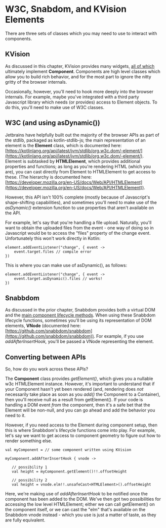 # W3C, Snabdom, and KVision Elements

There are three sets of classes which you may need to use to interact with components.&#x20;

## KVision

As discussed in this chapter, KVision provides many widgets, [all of which](basic-components.md) ultimately implement **Component**. Components are high level classes which allow you to build rich behavior, and for the most part to ignore the nitty gritty of the browser internals.

Occasionally, however, you'll need to hook more deeply into the browser internals. For example, maybe you've integrated with a third party Javascript library which needs (or provides) access to Element objects. To do this, you'll need to make use of W3C classes.

## W3C (and using asDynamic())

Jetbrains have helpfully built out the majority of the browser APIs as part of the stdlib, packaged as kotlin-stdlib-js; the main representation of an element is the **Element** class, which is documented here: [https://kotlinlang.org/api/latest/jvm/stdlib/org.w3c.dom/-element/](https://kotlinlang.org/api/latest/jvm/stdlib/org.w3c.dom/-element/). Element is subtasked by **HTMLElement**, which provides additional properties and functions;  as long as you're rendering HTML (which you are), you can cast directly from Element to HTMLElement to get access to these. (The hierarchy is documented here: [https://developer.mozilla.org/en-US/docs/Web/API/HTMLElement](https://developer.mozilla.org/en-US/docs/Web/API/HTMLElement)).

However, this API isn't 100% complete (mostly because of Javascript's shape-shifting capabilities), and sometimes you'll need to make use of the _asDynamic()_ extension function to use properties that aren't available on the API.

For example, let's say that you're handling a file upload.  Naturally, you'll want to obtain the uploaded files from the event - one way of doing so in Javascript would be to access the "files" property of the change event. Unfortunately this won't work directly in Kotlin:

```
element.addEventListener("change", { event ->
    event.target.files // compile error
})
```

This is where you can make use of asDynamic(), as follows:

```
element.addEventListener("change", { event ->
    event.target.asDynamic().files // works!
})
```

## Snabbdom

As discussed in the prior chapter, Snabbdom provides both a virtual DOM and the [main component lifecycle methods](dom-bindings.md). When using these Snabbdom lifecycle functions, sometimes you'll be using its representation of DOM elements, **VNode** (documented here: [https://github.com/snabbdom/snabbdom](https://github.com/snabbdom/snabbdom)). For example, if you use _addAfterInsertHook,_ you'll be passed a VNode representing the element.

## Converting between APIs

So, how do you work across these APIs?

The **Component** class provides _getElement()_, which gives you a nullable w3c HTMLElement instance. However, it's important to understand that if your Component hasn't yet been rendered (and, rendering does _not_ necessarily take place as soon as you _add()_ the Component to a Container), then you'll receive null as a result from getElement(). If your code is handling a DOM event _from_ the component, then it's a safe bet that the Element will be non-null, and you can go ahead and add the behavior you need to it.

However, if you need access to the Element during component setup, then this is where Snabbdom's lifecycle functions come into play. For example, let's say we want to get access to component geometry to figure out how to render something else.

```
val myComponent = // some component written using KVision 

myComponent.addAfterInsertHook { vnode ->

   // possibility 1
   val height = myComponent.getElement()!!.offsetHeight
      
   // possibility 2
   val height = vnode.elm!!.unsafeCast<HTMLElement>().offsetHeight
```

Here, we're making use of _addAfterInsertHook_ to be notified once the component has been added to the DOM. We've then got two possibilities for accessing the low level HTMLElement; either we can call getElement() on the component itself, or we can cast the "elm" that's available on the Snabbdom vnode instead - which you use is just a matter of taste, as they are fully equivalent.
